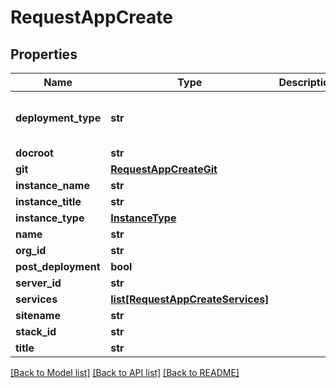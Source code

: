 # RequestAppCreate

## Properties
Name | Type | Description | Notes
------------ | ------------- | ------------- | -------------
**deployment_type** | **str** |  | [optional] [default to 'vanilla']
**docroot** | **str** |  | [optional] 
**git** | [**RequestAppCreateGit**](RequestAppCreateGit.md) |  | [optional] 
**instance_name** | **str** |  | [optional] 
**instance_title** | **str** |  | [optional] 
**instance_type** | [**InstanceType**](InstanceType.md) |  | [optional] 
**name** | **str** |  | 
**org_id** | **str** |  | 
**post_deployment** | **bool** |  | [optional] 
**server_id** | **str** |  | 
**services** | [**list[RequestAppCreateServices]**](RequestAppCreateServices.md) |  | [optional] 
**sitename** | **str** |  | [optional] 
**stack_id** | **str** |  | 
**title** | **str** |  | [optional] 

[[Back to Model list]](../README.md#documentation-for-models) [[Back to API list]](../README.md#documentation-for-api-endpoints) [[Back to README]](../README.md)


